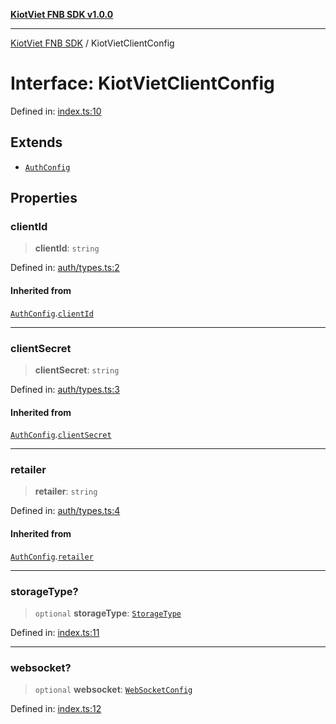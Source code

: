 [**KiotViet FNB SDK v1.0.0**](../README.md)

***

[KiotViet FNB SDK](../README.md) / KiotVietClientConfig

# Interface: KiotVietClientConfig

Defined in: [index.ts:10](https://github.com/doivjpxx/kiotviet-fnb-sdk/blob/bcbd7df6deab54bfd1409ee101bd2b627620e9ef/src/index.ts#L10)

## Extends

- [`AuthConfig`](AuthConfig.md)

## Properties

### clientId

> **clientId**: `string`

Defined in: [auth/types.ts:2](https://github.com/doivjpxx/kiotviet-fnb-sdk/blob/bcbd7df6deab54bfd1409ee101bd2b627620e9ef/src/auth/types.ts#L2)

#### Inherited from

[`AuthConfig`](AuthConfig.md).[`clientId`](AuthConfig.md#clientid)

***

### clientSecret

> **clientSecret**: `string`

Defined in: [auth/types.ts:3](https://github.com/doivjpxx/kiotviet-fnb-sdk/blob/bcbd7df6deab54bfd1409ee101bd2b627620e9ef/src/auth/types.ts#L3)

#### Inherited from

[`AuthConfig`](AuthConfig.md).[`clientSecret`](AuthConfig.md#clientsecret)

***

### retailer

> **retailer**: `string`

Defined in: [auth/types.ts:4](https://github.com/doivjpxx/kiotviet-fnb-sdk/blob/bcbd7df6deab54bfd1409ee101bd2b627620e9ef/src/auth/types.ts#L4)

#### Inherited from

[`AuthConfig`](AuthConfig.md).[`retailer`](AuthConfig.md#retailer)

***

### storageType?

> `optional` **storageType**: [`StorageType`](../type-aliases/StorageType.md)

Defined in: [index.ts:11](https://github.com/doivjpxx/kiotviet-fnb-sdk/blob/bcbd7df6deab54bfd1409ee101bd2b627620e9ef/src/index.ts#L11)

***

### websocket?

> `optional` **websocket**: [`WebSocketConfig`](WebSocketConfig.md)

Defined in: [index.ts:12](https://github.com/doivjpxx/kiotviet-fnb-sdk/blob/bcbd7df6deab54bfd1409ee101bd2b627620e9ef/src/index.ts#L12)
